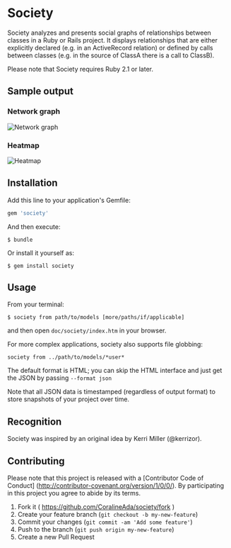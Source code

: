 # Society

Society analyzes and presents social graphs of relationships between classes in a Ruby or Rails project. It displays relationships that are either explicitly declared (e.g. in an ActiveRecord relation) or defined by calls between classes (e.g. in the source of ClassA there is a call to ClassB).

Please note that Society requires Ruby 2.1 or later.

## Sample output

### Network graph

![Network graph][network]

### Heatmap

![Heatmap][heatmap]

## Installation

Add this line to your application's Gemfile:

```ruby
gem 'society'
```

And then execute:

    $ bundle

Or install it yourself as:

    $ gem install society

## Usage

From your terminal:

    $ society from path/to/models [more/paths/if/applicable]

and then open `doc/society/index.htm` in your browser.

For more complex applications, society also supports file globbing:

    society from ../path/to/models/*user*

The default format is HTML; you can skip the HTML interface and just get the
JSON by passing `--format json`

Note that all JSON data is timestamped (regardless of output format) to store
snapshots of your project over time.

## Recognition

Society was inspired by an original idea by Kerri Miller (@kerrizor).

## Contributing

Please note that this project is released with a [Contributor Code of Conduct]
(http://contributor-covenant.org/version/1/0/0/).
By participating in this project you agree to abide by its terms.


1. Fork it ( https://github.com/CoralineAda/society/fork )
2. Create your feature branch (`git checkout -b my-new-feature`)
3. Commit your changes (`git commit -am 'Add some feature'`)
4. Push to the branch (`git push origin my-new-feature`)
5. Create a new Pull Request

[network]: https://raw.githubusercontent.com/CoralineAda/society/master/network_graph.png "Sample network graph"
[heatmap]: https://raw.githubusercontent.com/CoralineAda/society/master/heatmap.png "Sample heatmap"
